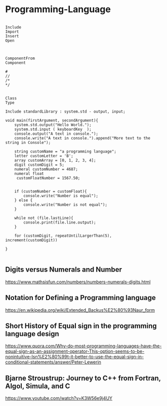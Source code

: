 # Programming-Language

<pre>
<code>
Include
Import
Insert
Open



ComponentFrom
Component

#
//
/*
*/


Class
Type

Include standardLibrary : system.std - output, input;

void main(firstArgument, secondArgument){
    system.std.output("Hello World.");
    system.std.input ( keyboardKey  );
    console.output("A text in console.");
    console.write("A text in console.").append("More text to the string in Console");
    
    string customName = "a programming language";
    letter customLetter = 'B';
    array customArray = [0, 1, 2, 3, 4];
    digit customDigit = 5;
    numeral customNumber = 4687;
    numeral float 
     customFloatNumber = 1567.50;
    
    
    if (customNumber = customFloat){
        console.write("Number is equal");
    } else {
        console.write("Number is not equal");
    }
    
    while not (file.lastLine){
        console.print(file.line.output);
    }
    
    for (customDigit, repeatUntilLargerThan(5), increment(customDigit))

}
</code>
</pre>

## Digits versus Numerals and Number
https://www.mathsisfun.com/numbers/numbers-numerals-digits.html

## Notation for Defining a Programming language
https://en.wikipedia.org/wiki/Extended_Backus%E2%80%93Naur_form

## Short History of Equal sign in the programming language design
https://www.quora.com/Why-do-most-programming-languages-have-the-equal-sign-as-an-assignment-operator-This-option-seems-to-be-nonintuitive-Isn%E2%80%99t-it-better-to-use-the-equal-sign-in-conditional-statements/answer/Peter-Lewerin


## Bjarne Stroustrup: Journey to C++ from Fortran, Algol, Simula, and C
https://www.youtube.com/watch?v=K3W56e9j4UY
